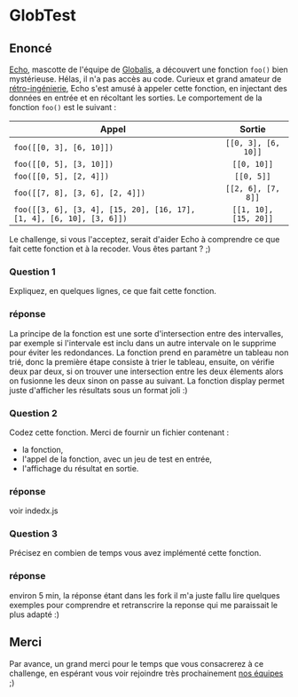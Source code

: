 # GlobTest

## Enoncé

[Echo](https://www.instagram.com/globalisecho/?hl=fr), mascotte de l'équipe de [Globalis](https://www.globalis-ms.com/), a découvert une fonction `foo()` bien mystérieuse. Hélas, il n'a pas accès au code. Curieux et grand amateur de [rétro-ingénierie](https://fr.wikipedia.org/wiki/R%C3%A9tro-ing%C3%A9nierie), Echo s'est amusé à appeler cette fonction, en injectant des données en entrée et en récoltant les sorties. Le comportement de la fonction `foo()` est le suivant :

| Appel                                                                |        Sortie         |
| -------------------------------------------------------------------- | :-------------------: |
| `foo([[0, 3], [6, 10]])`                                             |  `[[0, 3], [6, 10]]`  |
| `foo([[0, 5], [3, 10]])`                                             |      `[[0, 10]]`      |
| `foo([[0, 5], [2, 4]])`                                              |      `[[0, 5]]`       |
| `foo([[7, 8], [3, 6], [2, 4]])`                                      |  `[[2, 6], [7, 8]]`   |
| `foo([[3, 6], [3, 4], [15, 20], [16, 17], [1, 4], [6, 10], [3, 6]])` | `[[1, 10], [15, 20]]` |

Le challenge, si vous l'acceptez, serait d'aider Echo à comprendre ce que fait cette fonction et à la recoder. Vous êtes partant ? ;)

### Question 1

Expliquez, en quelques lignes, ce que fait cette fonction.

### réponse

La principe de la fonction est une sorte d'intersection entre des intervalles, par exemple si l'intervale est inclu dans un autre intervale on le supprime pour éviter
les redondances.
La fonction prend en paramètre un tableau non trié, donc la première étape consiste à trier le tableau, ensuite, on vérifie deux par deux, si on trouver
une intersection entre les deux élements alors on fusionne les deux sinon on passe au suivant.
La fonction display permet juste d'afficher les résultats sous un format joli :)

### Question 2

Codez cette fonction.
Merci de fournir un fichier contenant :

- la fonction,
- l'appel de la fonction, avec un jeu de test en entrée,
- l'affichage du résultat en sortie.

### réponse

voir indedx.js

### Question 3

Précisez en combien de temps vous avez implémenté cette fonction.

### réponse

environ 5 min, la réponse étant dans les fork il m'a juste fallu lire quelques exemples pour comprendre et retranscrire la reponse qui me paraissait le plus adapté :)

## Merci

Par avance, un grand merci pour le temps que vous consacrerez à ce challenge, en espérant vous voir rejoindre très prochainement [nos équipes](https://www.globalis-ms.com/jobs/) ;)
